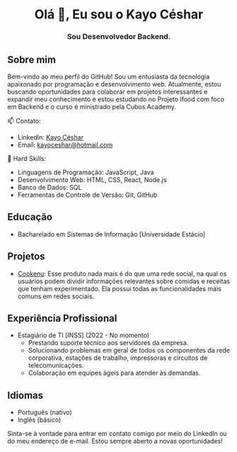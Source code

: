 <h1 align="center">Olá 👋, Eu sou o Kayo Céshar</h1>
<h3 align="center">Sou Desenvolvedor Backend.</h3>

## Sobre mim

Bem-vindo ao meu perfil do GitHub! Sou um entusiasta da tecnologia apaixonado por programação e desenvolvimento web. Atualmente, estou buscando oportunidades para colaborar em projetos interessantes e expandir meu conhecimento e estou estudando no Projeto Ifood com foco em Backend e o curso é ministrado pela Cubos Academy.

📫 Contato:
- LinkedIn: [Kayo Céshar]([https://www.linkedin.com/in/seu-nome/](https://www.linkedin.com/in/kayo-ceshar/))
- Email: [kayoceshar@hotmail.com](mailto:kayoceshar@hotmail.com)

🌱 Hard Skills:
- Linguagens de Programação: JavaScript, Java
- Desenvolvimento Web: HTML, CSS, React, Node.js
- Banco de Dados: SQL
- Ferramentas de Controle de Versão: Git, GitHub

## Educação
- Bacharelado em Sistemas de Informação [Universidade Estácio]

## Projetos
- [Cookenu](https://github.com/kayoceshar/Cookenu): Esse produto nada mais é do que uma rede social, na qual os usuários podem dividir informações relevantes sobre comidas e receitas que tenham experimentado. Ela possui todas as funcionalidades mais comuns em redes sociais.  


## Experiência Profissional
- Estagiário de TI [INSS] (2022 - No momento)
  - Prestando suporte técnico aos servidores da
empresa.
  - Solucionando problemas em geral de todos os componentes da rede corporativa,
estações de trabalho, impressoras e circuitos de telecomunicações.
  - Colaboração em equipes ágeis para atender às demandas.

## Idiomas
- Português (nativo)
- Inglês (básico)

Sinta-se à vontade para entrar em contato comigo por meio do LinkedIn ou do meu endereço de e-mail. Estou sempre aberto a novas oportunidades!



